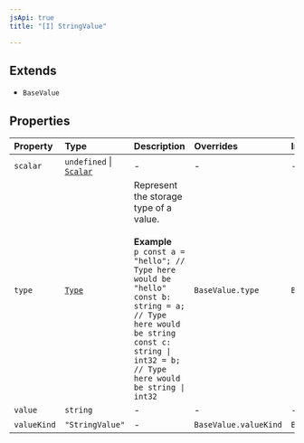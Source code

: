 ```yaml
---
jsApi: true
title: "[I] StringValue"

---
```

## Extends

- `BaseValue`

## Properties

| Property | Type | Description | Overrides | Inherited from |
| :------ | :------ | :------ | :------ | :------ |
| `scalar` | `undefined` \| [`Scalar`](Scalar.md) | - | - | - |
| `type` | [`Type`](../type-aliases/Type.md) | Represent the storage type of a value.<br /><br />**Example**<br />`p const a = "hello"; // Type here would be "hello" const b: string = a;  // Type here would be string const c: string \| int32 = b; // Type here would be string \| int32 ` | `BaseValue.type` | `BaseValue.type` |
| `value` | `string` | - | - | - |
| `valueKind` | `"StringValue"` | - | `BaseValue.valueKind` | `BaseValue.valueKind` |
